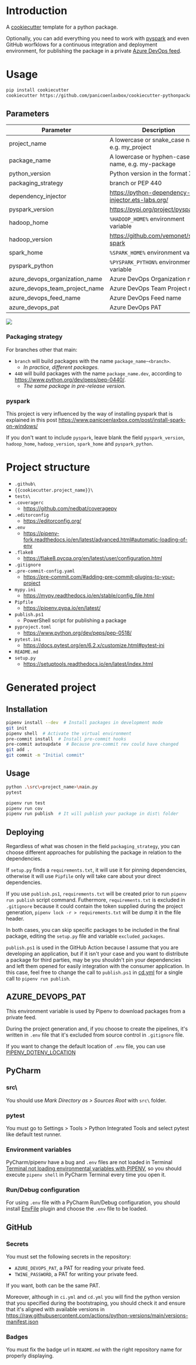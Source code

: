 # Introduction

A [cookiecutter](https://github.com/cookiecutter/cookiecutter) template for a python package.

Optionally, you can add everything you need to work with [pyspark](https://spark.apache.org/docs/latest/api/python/) and even GitHub worfklows for a continuous integration and deployment environment, for publishing the package in a private [Azure DevOps feed](https://docs.microsoft.com/en-us/azure/devops/artifacts/concepts/feeds?view=azure-devops).

# Usage

```bash
pip install cookiecutter
cookiecutter https://github.com/panicoenlaxbox/cookiecutter-pythonpackage
```

## Parameters

| Parameter | Description |
| -------------- | ------------------------------------------------------------ |
| project_name | A lowercase or snake_case name, e.g. my_project |
| package_name | A lowercase or hyphen-case name, e.g. my-package |
| python_version | Python version in the format X.Y |
| packaging_strategy | branch or PEP 440 |
| dependency_injector | https://python-dependency-injector.ets-labs.org/ |
| pyspark_version | https://pypi.org/project/pyspark/ |
| hadoop_home | `%HADOOP_HOME%` environment variable |
| hadoop_version | https://github.com/vemonet/setup-spark |
| spark_home | `%SPARK_HOME%` environment variable |
| pyspark_python | `%PYSPARK_PYTHON%` environment variable |   
| azure_devops_organization_name | Azure DevOps Organization name |
| azure_devops_team_project_name | Azure DevOps Team Project name |
| azure_devops_feed_name | Azure DevOps Feed name |
| azure_devops_pat | Azure DevOps PAT |

![](hooks/cookie_cutter.png)

### Packaging strategy

For branches other that main:

- `branch` will build packages with the name `package_name`-`<branch>`.
    - *In practice, different packages.*
- `440` will build packages with the name `package_name.dev`, according to https://www.python.org/dev/peps/pep-0440/. 
    - *The same package in pre-release version.*

### pyspark

This project is very influenced by the way of installing pyspark that is explained in this post https://www.panicoenlaxbox.com/post/install-spark-on-windows/

If you don't want to include `pyspark`, leave blank the field `pyspark_version`, `hadoop_home`, `hadoop_version`, `spark_home` and `pyspark_python`.

# Project structure

- `.github\`
- `{{cookiecutter.project_name}}\`
- `tests\`
- `.coveragerc`
    - https://github.com/nedbat/coveragepy
- `.editorconfig`
    - https://editorconfig.org/
- `.env`
    - https://pipenv-fork.readthedocs.io/en/latest/advanced.html#automatic-loading-of-env
- `.flake8`
    - https://flake8.pycqa.org/en/latest/user/configuration.html
- `.gitignore`
- `.pre-commit-config.yaml`
    - https://pre-commit.com/#adding-pre-commit-plugins-to-your-project
- `mypy.ini`
    - https://mypy.readthedocs.io/en/stable/config_file.html
- `Pipfile`
    - https://pipenv.pypa.io/en/latest/
- `publish.ps1`
    - PowerShell script for publishing a package
- `pyproject.toml`
    - https://www.python.org/dev/peps/pep-0518/
- `pytest.ini`
    - https://docs.pytest.org/en/6.2.x/customize.html#pytest-ini
- `README.md`
- `setup.py`
    - https://setuptools.readthedocs.io/en/latest/index.html

# Generated project

## Installation

```bash
pipenv install --dev  # Install packages in development mode
git init
pipenv shell  # Activate the virtual environment
pre-commit install  # Install pre-commit hooks
pre-commit autoupdate  # Because pre-commit rev could have changed
git add .
git commit -m "Initial commit"
```

## Usage

```bash
python .\src\<project_name>\main.py
pytest
```

```bash
pipenv run test
pipenv run cov
pipenv run publish  # It will publish your package in dist\ folder
```

## Deploying

Regardless of what was chosen in the field `packaging_strategy`, you can choose different approaches for publishing the package in relation to the dependencies.

If `setup.py` finds a `requirements.txt`, it will use it for pinning dependencies, otherwise it will use `Pipfile` only will take care about your direct dependencies.

If you use `publish.ps1`, `requirements.txt` will be created prior to run `pipenv run publish` script command. Futhermore, `requirements.txt` is excluded in `.gitignore` because it could contain the token supplied during the project generation, `pipenv lock -r > requirements.txt` will be dump it in the file header.

In both cases, you can skip specific packages to be included in the final package, editing the `setup.py` file and variable `excluded_packages`.

`publish.ps1` is used in the GitHub Action because I assume that you are developing an application, but if it isn't your case and you want to distribute a package for third parties, may be you shouldn't pin your dependencies and left them opened for easily integration with the consumer application. In this case, feel free to change the call to `publish.ps1` in [cd.yml]({{cookiecutter.project_name}}/.github/workflows/cd.yml) for a single call to `pipenv run publish`.

## AZURE_DEVOPS_PAT

This environment variable is used by Pipenv to download packages from a private feed.

During the project generation and, if you choose to create the pipelines, it's written in `.env` file that it's excluded from source control in `.gitignore` file.

If you want to change the default location of `.env` file, you can use [PIPENV_DOTENV_LOCATION](https://pipenv.pypa.io/en/latest/advanced/#pipenv.environments.PIPENV_DOTENV_LOCATION)

## PyCharm

### src\

You should use *Mark Directory as > Sources Root* with `src\` folder.

### pytest

You must go to Settings > Tools > Python Integrated Tools and select pytest like default test runner.

### Environment variables

PyCharm/pipenv have a bug and `.env` files are not loaded in Terminal [Terminal not loading environmental variables with PIPENV](https://intellij-support.jetbrains.com/hc/en-us/community/posts/360001761299-Terminal-not-loading-environmental-variables-with-PIPENV), so you should execute `pipenv shell` in PyCharm Terminal every time you open it.

### Run/Debug configuration

For using `.env` file with a PyCharm Run/Debug configuration, you should install [EnvFile](https://plugins.jetbrains.com/plugin/7861-envfile) plugin and choose the `.env` file to be loaded.

## GitHub

### Secrets

You must set the following secrets in the repository:

- `AZURE_DEVOPS_PAT`, a PAT for reading your private feed.
- `TWINE_PASSWORD`, a PAT for writing your private feed.

If you want, both can be the same PAT.

Moreover, although in `ci.yml` and `cd.yml` you will find the python version that you specified during the bootstraping, you should check it and ensure that it's aligned with available versions in https://raw.githubusercontent.com/actions/python-versions/main/versions-manifest.json

### Badges

You must fix the badge url in `README.md` with the right repository name for properly displaying.